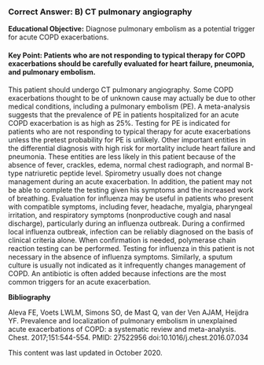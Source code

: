 
### Correct Answer: B) CT pulmonary angiography 

**Educational Objective:** Diagnose pulmonary embolism as a potential trigger for acute COPD exacerbations.

#### **Key Point:** Patients who are not responding to typical therapy for COPD exacerbations should be carefully evaluated for heart failure, pneumonia, and pulmonary embolism.

This patient should undergo CT pulmonary angiography. Some COPD exacerbations thought to be of unknown cause may actually be due to other medical conditions, including a pulmonary embolism (PE). A meta-analysis suggests that the prevalence of PE in patients hospitalized for an acute COPD exacerbation is as high as 25%. Testing for PE is indicated for patients who are not responding to typical therapy for acute exacerbations unless the pretest probability for PE is unlikely. Other important entities in the differential diagnosis with high risk for mortality include heart failure and pneumonia. These entities are less likely in this patient because of the absence of fever, crackles, edema, normal chest radiograph, and normal B-type natriuretic peptide level.
Spirometry usually does not change management during an acute exacerbation. In addition, the patient may not be able to complete the testing given his symptoms and the increased work of breathing.
Evaluation for influenza may be useful in patients who present with compatible symptoms, including fever, headache, myalgia, pharyngeal irritation, and respiratory symptoms (nonproductive cough and nasal discharge), particularly during an influenza outbreak. During a confirmed local influenza outbreak, infection can be reliably diagnosed on the basis of clinical criteria alone. When confirmation is needed, polymerase chain reaction testing can be performed. Testing for influenza in this patient is not necessary in the absence of influenza symptoms.
Similarly, a sputum culture is usually not indicated as it infrequently changes management of COPD. An antibiotic is often added because infections are the most common triggers for an acute exacerbation.

**Bibliography**

Aleva FE, Voets LWLM, Simons SO, de Mast Q, van der Ven AJAM, Heijdra YF. Prevalence and localization of pulmonary embolism in unexplained acute exacerbations of COPD: a systematic review and meta-analysis. Chest. 2017;151:544-554. PMID: 27522956 doi:10.1016/j.chest.2016.07.034

This content was last updated in October 2020.